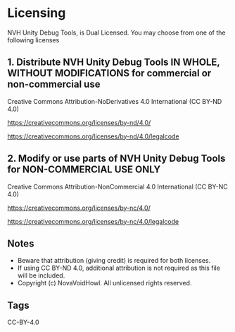 # Licensing

NVH Unity Debug Tools, is Dual Licensed. You may choose from one of the following licenses

## 1. Distribute NVH Unity Debug Tools **IN WHOLE, WITHOUT MODIFICATIONS** for commercial or non-commercial use

Creative Commons Attribution-NoDerivatives 4.0 International (CC BY-ND 4.0)

<https://creativecommons.org/licenses/by-nd/4.0/>

<https://creativecommons.org/licenses/by-nd/4.0/legalcode>

## 2. Modify or use parts of NVH Unity Debug Tools for **NON-COMMERCIAL USE ONLY**

Creative Commons Attribution-NonCommercial 4.0 International (CC BY-NC 4.0)

<https://creativecommons.org/licenses/by-nc/4.0/>

<https://creativecommons.org/licenses/by-nc/4.0/legalcode>

## Notes

- Beware that attribution (giving credit) is required for both licenses.
- If using CC BY-ND 4.0, additional attribution is not required as this file will be included.
- Copyright (c) NovaVoidHowl. All unlicensed rights reserved.

## Tags

CC-BY-4.0
